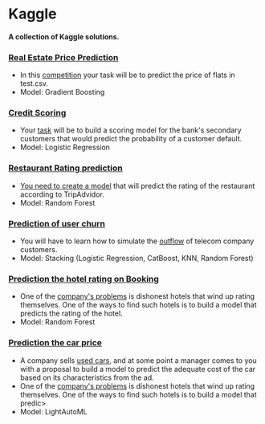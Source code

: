 # Kaggle
#### A collection of Kaggle solutions.

### <a href=baseline.ipynb>Real Estate Price Prediction</a>
- In this <a href=https://www.kaggle.com/competitions/real-estate-price-prediction-moscow/>competition</a> your task will be to predict the price of flats in test.csv.
- Model: Gradient Boosting

### <a href=baseline-v1-sf-scoring.ipynb>Credit Scoring</a>
- Your <a href=https://www.kaggle.com/competitions/sf-scoring>task</a> will be to build a scoring model for the bank's secondary customers that would predict the probability of a customer default.
- Model: Logistic Regression

### <a href=alex-coch2-baseline-sf-tripadvisor-rating-v2-7.ipynb>Restaurant Rating prediction
- You <a href=https://www.kaggle.com/competitions/sf-dst-restaurant-rating>need to create a model</a> that will predict the rating of the restaurant according to TripAdvidor.
- Model: Random Forest

### <a href=notebookf57d97d448.ipynb>Prediction of user churn</a>
- You will have to learn how to simulate the <a href=https://www.kaggle.com/competitions/advanced-dls-spring-2021>outflow</a> of telecom company customers.
- Model: Stacking (Logistic Regression, CatBoost, KNN, Random Forest)


### <a href=notebook38cda55794-booking.ipynb>Prediction the hotel rating on Booking</a>
- One of the <a href=https://www.kaggle.com/competitions/sf-booking>company's problems</a> is dishonest hotels that wind up rating themselves. One of the ways to find such hotels is to build a model that predicts the rating of the hotel.
- Model: Random Forest


### <a href=lightautoml-competition-baseline.ipynb>Prediction the car price</a>
- A company sells <a href=https://www.kaggle.com/competitions/sf-dst-predict-car-price>used cars</a>, and at some point a manager comes to you with a proposal to build a model to predict the adequate cost of the car based on its characteristics from the ad.
- One of the <a href=https://www.kaggle.com/competitions/sf-booking>company's problems</a> is dishonest hotels that wind up rating themselves. One of the ways to find such hotels is to build a model that predic>
- Model: LightAutoML

